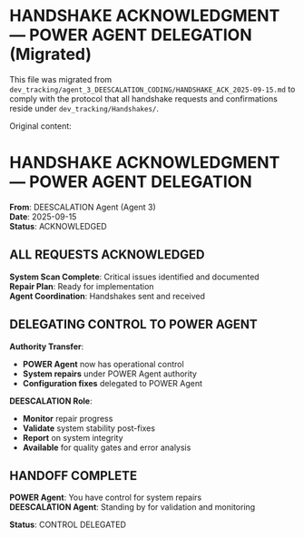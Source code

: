 # HANDSHAKE ACKNOWLEDGMENT — POWER AGENT DELEGATION (Migrated)

This file was migrated from `dev_tracking/agent_3_DEESCALATION_CODING/HANDSHAKE_ACK_2025-09-15.md` to comply with the protocol that all handshake requests and confirmations reside under `dev_tracking/Handshakes/`.

Original content:

# HANDSHAKE ACKNOWLEDGMENT — POWER AGENT DELEGATION

**From**: DEESCALATION Agent (Agent 3)  
**Date**: 2025-09-15  
**Status**: ACKNOWLEDGED

## ALL REQUESTS ACKNOWLEDGED

**System Scan Complete**: Critical issues identified and documented  
**Repair Plan**: Ready for implementation  
**Agent Coordination**: Handshakes sent and received

## DELEGATING CONTROL TO POWER AGENT

**Authority Transfer**:
- **POWER Agent** now has operational control
- **System repairs** under POWER Agent authority
- **Configuration fixes** delegated to POWER Agent

**DEESCALATION Role**:
- **Monitor** repair progress
- **Validate** system stability post-fixes
- **Report** on system integrity
- **Available** for quality gates and error analysis

## HANDOFF COMPLETE

**POWER Agent**: You have control for system repairs  
**DEESCALATION Agent**: Standing by for validation and monitoring

**Status**: CONTROL DELEGATED

